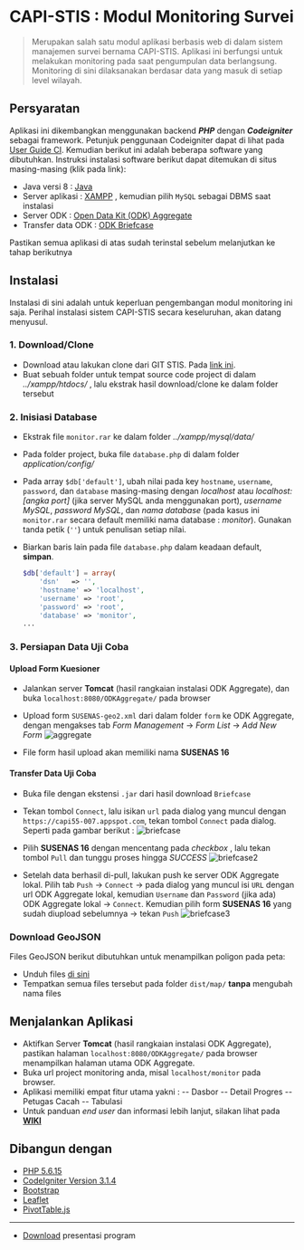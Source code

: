 # CAPI-STIS : Modul Monitoring Survei #
>Merupakan salah satu modul aplikasi berbasis web di dalam sistem manajemen survei bernama CAPI-STIS. Aplikasi ini berfungsi untuk melakukan monitoring pada saat pengumpulan data berlangsung. Monitoring di sini dilaksanakan berdasar data yang masuk di setiap level wilayah.

## Persyaratan ##
Aplikasi ini dikembangkan menggunakan backend _**PHP**_ dengan _**Codeigniter**_ sebagai framework. Petunjuk penggunaan Codeigniter dapat di lihat pada [User Guide CI](https://www.codeigniter.com/user_guide/).
Kemudian berikut ini adalah beberapa software yang dibutuhkan. Instruksi instalasi software berikut dapat ditemukan di situs masing-masing (klik pada link):

- Java versi 8 : [Java](https://java.com/en/download/)
- Server aplikasi : [XAMPP](https://www.apachefriends.org/download.html) , kemudian pilih `MySQL` sebagai DBMS saat instalasi
- Server ODK : [Open Data Kit (ODK) Aggregate](https://opendatakit.org/use/aggregate)
- Transfer data ODK : [ODK Briefcase](https://opendatakit.org/downloads/download-category/briefcase/)

Pastikan semua aplikasi di atas sudah terinstal sebelum melanjutkan ke tahap berikutnya

## Instalasi ##
Instalasi di sini adalah untuk keperluan pengembangan modul monitoring ini saja. Perihal instalasi sistem CAPI-STIS secara keseluruhan, akan datang menyusul.

### 1. Download/Clone ###
- Download atau lakukan clone dari GIT STIS. Pada [link ini](https://git.stis.ac.id/hakimirza/monitor).
- Buat sebuah folder untuk tempat source code project di dalam *../xampp/htdocs/* , lalu ekstrak hasil download/clone ke dalam folder tersebut

### 2. Inisiasi Database ###
- Ekstrak file `monitor.rar` ke dalam folder *../xampp/mysql/data/*
- Pada folder project, buka file `database.php` di dalam folder *application/config/*
- Pada array `$db['default']`, ubah nilai pada key `hostname`, `username`, `password`, dan `database` masing-masing dengan _localhost_ atau _localhost:[angka port]_ (jika server MySQL anda menggunakan port), _username MySQL_, _password MySQL_, dan _nama database_ (pada kasus ini `monitor.rar` secara default memiliki nama database : _monitor_). Gunakan tanda petik (```''```) untuk penulisan setiap nilai. 
- Biarkan baris lain pada file `database.php` dalam keadaan default, **simpan**.

    ```php
    $db['default'] = array(
    	'dsn'	=> '',
    	'hostname' => 'localhost',
    	'username' => 'root',
    	'password' => 'root',
    	'database' => 'monitor',
	...
    ```
    
### 3. Persiapan Data Uji Coba ###
#### Upload Form Kuesioner ####
- Jalankan server **Tomcat** (hasil rangkaian instalasi ODK Aggregate), dan buka ```localhost:8080/ODKAggregate/``` pada browser
- Upload form `SUSENAS-geo2.xml` dari dalam folder `form` ke ODK Aggregate, dengan mengakses tab _Form Management_ -> _Form List_ -> _Add New Form_
![aggregate](https://git.stis.ac.id/hakimirza/monitor/uploads/54f4f091d1f9c5c624def14a47e9513d/aggregate.PNG)

- File form hasil upload akan memiliki nama **SUSENAS 16**

#### Transfer Data Uji Coba ####
- Buka file dengan ekstensi `.jar` dari hasil download `Briefcase`
- Tekan tombol `Connect`, lalu isikan `url` pada dialog yang muncul dengan `https://capi55-007.appspot.com`, tekan tombol `Connect` pada dialog. Seperti pada gambar berikut :
![briefcase](https://git.stis.ac.id/hakimirza/monitor/uploads/113dd1ed7ed812b1d7750d268f1ba0df/briefcase.PNG)

- Pilih **SUSENAS 16** dengan mencentang pada _checkbox_ , lalu tekan tombol `Pull` dan tunggu proses hingga *SUCCESS*
![briefcase2](https://git.stis.ac.id/hakimirza/monitor/uploads/2e4634152d6161f3ceed5a86e2edc840/briefcase2.PNG)

- Setelah data berhasil di-pull, lakukan push ke server ODK Aggregate lokal. 
Pilih  tab `Push` -> `Connect` -> pada dialog yang muncul isi `URL` dengan url ODK Aggregate lokal, kemudian `Username` dan `Password` (jika ada) ODK Aggregate lokal -> `Connect`.
Kemudian pilih form **SUSENAS 16** yang sudah diupload sebelumnya -> tekan `Push`
![briefcase3](https://git.stis.ac.id/hakimirza/monitor/uploads/d25d65fc91b4c267a2b61a1f07f0eebd/briefcase3.PNG)

### Download GeoJSON ###
Files GeoJSON berikut dibutuhkan untuk menampilkan poligon pada peta:
- Unduh files [di sini](https://drive.google.com/drive/folders/0Bw48i1lVhgKeaWExR3VQNEhydDg?usp=sharing)
- Tempatkan semua files tersebut pada folder ```dist/map/``` **tanpa** mengubah nama files

## Menjalankan Aplikasi ##
- Aktifkan Server **Tomcat** (hasil rangkaian instalasi ODK Aggregate), pastikan halaman ```localhost:8080/ODKAggregate/``` pada browser menampilkan halaman utama ODK Aggregate.
- Buka url project monitoring anda, misal `localhost/monitor` pada browser.
- Aplikasi memiliki empat fitur utama yakni : 
-- Dasbor
-- Detail Progres
-- Petugas Cacah
-- Tabulasi
- Untuk panduan _end user_ dan informasi lebih lanjut, silakan lihat pada **[WIKI](https://git.stis.ac.id/hakimirza/monitor/wikis)**

## Dibangun dengan ##
- [PHP 5.6.15](http://php.net/manual/en/intro-whatis.php)
- [CodeIgniter Version 3.1.4](https://www.codeigniter.com/user_guide/)
- [Bootstrap](https://getbootstrap.com/)
- [Leaflet](http://leafletjs.com/)
- [PivotTable.js](https://pivottable.js.org/examples/)

***
- [Download](https://drive.google.com/file/d/0Bw48i1lVhgKedzIySmJveFhSYXM/view?usp=sharing) presentasi program